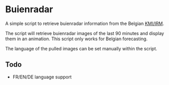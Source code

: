 # Buienradar
A simple script to retrieve buienradar information from the Belgian [KMI/IRM](https://www.meteo.be/en/brussels "Website"). 

The script will retrieve buienradar images of the last 90 minutes and display them in an animation. This script only works for Belgian forecasting.

The language of the pulled images can be set manually within the script.

## Todo
- FR/EN/DE language support
